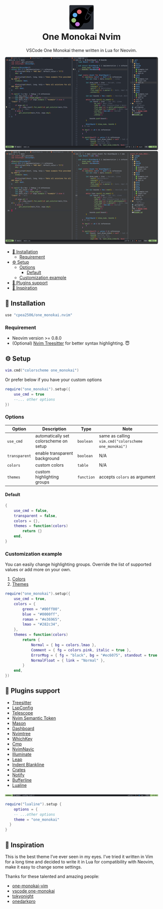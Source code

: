 <div align="center">
  <h1>
      <img src="./assets/logo.png" width="80px">
      <br/>
      One Monokai Nvim
  </h1>
  
  VSCode One Monokai theme written in Lua for Neovim.
</div>

![one monokai demo](./assets/demo.png)
![one monokai transparent demo](./assets/demo_transparent.png)

<!--toc:start-->

- [:rocket: Installation](#rocket-installation)
  - [Requirement](#requirement)
- [:gear: Setup](#gear-setup)
  - [Options](#options)
    - [Default](#default)
  - [Customization example](#customization-example)
- [:champagne: Plugins support](#champagne-plugins-support)
- [:eyes: Inspiration](#eyes-inspiration)
<!--toc:end-->

## :rocket: Installation

```lua
use "cpea2506/one_monokai.nvim"
```

### Requirement

- Neovim version >= 0.8.0
- (Optional) [Nvim Treesitter](https://github.com/nvim-treesitter/nvim-treesitter) for better syntax highlighting. 😇

## :gear: Setup

```lua
vim.cmd("colorscheme one_monokai")
```

Or prefer below if you have your custom options

```lua
require("one_monokai").setup({
    use_cmd = true
    --... other options
})
```

### Options

| Option        | Description                            | Type       | Note                                                 |
| ------------- | -------------------------------------- | ---------- | ---------------------------------------------------- |
| `use_cmd`     | automatically set colorscheme on setup | `boolean`  | same as calling `vim.cmd("colorscheme one_monokai")` |
| `transparent` | enable transparent background          | `boolean`  | N/A                                                  |
| `colors`      | custom colors                          | `table`    | N/A                                                  |
| `themes`      | custom highlighting groups             | `function` | accepts `colors` as argument                         |

#### Default

```lua
{
    use_cmd = false,
    transparent = false,
    colors = {},
    themes = function(colors)
        return {}
    end,
}
```

### Customization example

You can easily change highlighting groups. Override the list of supported values or add more on your own.

1. [Colors](lua/one_monokai/colors.lua#L5)
2. [Themes](lua/one_monokai/themes/groups.lua#L8)

```lua
require("one_monokai").setup({
    use_cmd = true,
    colors = {
        green = "#00ff00",
        blue = "#0000ff",
        roman = "#e36965",
        lmao = "#282c34",
    },
    themes = function(colors)
        return {
            Normal = { bg = colors.lmao },
            Comment = { fg = colors.pink, italic = true },
            ErrorMsg = { fg = "black", bg = "#ec6075", standout = true },
            NormalFloat = { link = "Normal" },
        }
    end,
})
```

## :champagne: Plugins support

- [Treesitter](https://github.com/nvim-treesitter/nvim-treesitter)
- [LspConfig](https://github.com/neovim/nvim-lspconfig)
- [Telescope](https://github.com/nvim-telescope/telescope.nvim)
- [Nvim Semantic Token](https://github.com/theHamsta/nvim-semantic-tokens)
- [Mason](https://github.com/williamboman/mason.nvim)
- [Dashboard](https://github.com/glepnir/dashboard-nvim)
- [Nvimtree](https://github.com/kyazdani42/nvim-tree.lua)
- [WhichKey](https://github.com/folke/which-key.nvim)
- [Cmp](https://github.com/hrsh7th/nvim-cmp)
- [NvimNavic](https://github.com/SmiteshP/nvim-navic)
- [Illuminate](https://github.com/RRethy/vim-illuminate)
- [Leap](https://github.com/ggandor/leap.nvim)
- [Indent Blankline](https://github.com/lukas-reineke/indent-blankline.nvim)
- [Crates](https://github.com/Saecki/crates.nvim)
- [Notify](https://github.com/rcarriga/nvim-notify)
- [Bufferline](https://github.com/akinsho/bufferline.nvim)
- [Lualine](https://github.com/nvim-lualine/lualine.nvim)

![lualine demo](./assets/lualine.png)

```lua
require("lualine").setup {
    options = {
    -- ...other options
    theme = "one_monokai"
  }
}
```

## :eyes: Inspiration

This is the best theme I’ve ever seen in my eyes. I’ve tried it written in Vim for a long time and decided to write it in Lua for compatibility with Neovim, make it easy to change some settings.

Thanks for these talented and amazing people:

- [one-monokai-vim](https://github.com/fratajczak/one-monokai-vim)
- [vscode one-monokai](https://github.com/azemoh/vscode-one-monokai)
- [tokyonight](https://github.com/folke/tokyonight.nvim)
- [onedarkpro](https://github.com/olimorris/onedarkpro.nvim)
